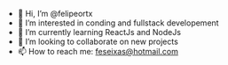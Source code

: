 - 👋 Hi, I’m @felipeortx
- 👀 I’m interested in conding and fullstack developement
- 🌱 I’m currently learning ReactJs and NodeJs
- 💞️ I’m looking to collaborate on new projects
- 📫 How to reach me: feseixas@hotmail.com
